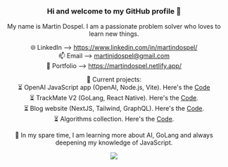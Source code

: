 <div align="center">

### Hi and welcome to my GitHub profile 👋

My name is Martin Dospel. I am a passionate problem solver who loves to learn new things. 

🌐 LinkedIn --> https://www.linkedin.com/in/martindospel/ <br/>
📫 Email --> martinjdospel@gmail.com <br/>
💫 Portfolio --> https://martindospel.netlify.app/ <br/>
     
🔭 Current projects: <br/>
     ⏳ OpenAI JavaScript app (OpenAI, Node.js, Vite). Here's the [Code](https://github.com/martindospel/SnabbCode) <br/>
     ⏳ TrackMate V2 (GoLang, React Native). Here's the [Code](https://github.com/sayedmurtaza24/trackmatev2). <br/>
     ⏳ Blog website (NextJS, Tailwind, GraphQL). Here's the [Code](https://github.com/martindospel/Blog). <br/>
     ⏳ Algorithms collection. Here's the [Code](https://github.com/martindospel/algorithms).

🌱 In my spare time, I am learning more about AI, GoLang and always deepening my knowledge of JavaScript. 

<img src="https://github-readme-stats.vercel.app/api/top-langs?username=martindospel&layout=compact"/>
</div>
